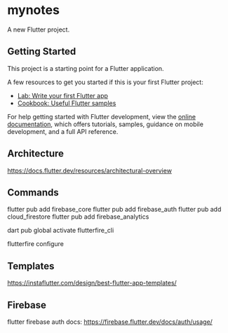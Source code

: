 # mynotes

A new Flutter project.

## Getting Started

This project is a starting point for a Flutter application.

A few resources to get you started if this is your first Flutter project:

- [Lab: Write your first Flutter app](https://docs.flutter.dev/get-started/codelab)
- [Cookbook: Useful Flutter samples](https://docs.flutter.dev/cookbook)

For help getting started with Flutter development, view the
[online documentation](https://docs.flutter.dev/), which offers tutorials,
samples, guidance on mobile development, and a full API reference.


## Architecture

https://docs.flutter.dev/resources/architectural-overview


## Commands

flutter pub add firebase_core
flutter pub add firebase_auth
flutter pub add cloud_firestore
flutter pub add firebase_analytics

dart pub global activate flutterfire_cli

flutterfire configure

## Templates

https://instaflutter.com/design/best-flutter-app-templates/


## Firebase

flutter firebase auth docs:
https://firebase.flutter.dev/docs/auth/usage/

